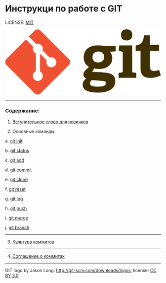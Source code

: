 # Инструкци по работе с GIT

LICENSE: [MIT](/license.md)

![](/Git-logo.svg)

----
### Содержание:
1. [Вступительное слово для новичков](/comand.md)

2. Основные команды: 

a. [git init](/init.md)

b. [git status](/status.md)

c. [git add](/add.md)

d. [git commit](/commit.md)

e. [git clone](/clone.md)

f. [git reset](/reset.md)

g. [git log](/log.md)

h. [git puch](/push.md)

i. [git merge](/merge.md)

j. [git branch](/branch.md)

----
3. [Культура коммитов](/cult_commit.md)

----
4. [Соглашение о коммитах](/commit_sogl.md)

----

GIT logo by Jason Long. http://git-scm.com/downloads/logos, license: [CC BY 3.0](https://creativecommons.org/licenses/by/3.0/deed.en)
